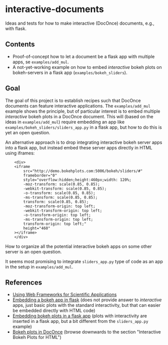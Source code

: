 # interactive-documents

Ideas and tests for how to make interactive (DocOnce) documents, e.g.,
with flask.

## Contents

 * Proof-of-concept how to let a document be a flask app with multiple apps,
   se `examples/add_mul`.
 * A not-yet-working example on how to embed *interactive*
   bokeh plots on bokeh-servers in a flask app (`examples/bokeh_sliders`).

## Goal

The goal of this project is to establish recipes such that DocOnce
documents can feature interactive applications. The `examples/add_mul`
example shows the principle, but of particular interest is to
embed multiple *interactive* bokeh plots in a DocOnce document.
This will (based on the ideas in `examples/add_mul`) require
embedding an app like `examples/bokeh_sliders/sliders_app.py` in
a flask app, but how to do this is yet an open question.

An alternative approach is to drop integrating interactive bokeh server
apps into a flask app, but instead embed these server apps directly
in HTML using iframes:

```
    <div>
    <iframe
        src="http://demo.bokehplots.com:5006/bokeh/sliders/#"
        frameborder="0"
        style="overflow:hidden;height:460px;width: 120%;
        -moz-transform: scale(0.85, 0.85);
        -webkit-transform: scale(0.85, 0.85);
        -o-transform: scale(0.85, 0.85);
        -ms-transform: scale(0.85, 0.85);
        transform: scale(0.85, 0.85);
        -moz-transform-origin: top left;
        -webkit-transform-origin: top left;
        -o-transform-origin: top left;
        -ms-transform-origin: top left;
        transform-origin: top left;"
        height="460"
    ></iframe>
    </div>
```

How to organize all the potential interactive bokeh apps on some other
server is an open question.

It seems most promising to integrate `sliders_app.py` type of code
as an app in the setup in `examples/add_mul`.

## References

 * [Using Web Frameworks for Scientific Applications](http://hplgit.github.io/web4sciapps/doc/pub/sphinx-basicstrap/index.html)
 * [Embedding a bokeh app in flask](http://stackoverflow.com/questions/29949712/embedding-a-bokeh-app-in-flask) (does not provide answer to *interactive* apps, just basic plots with the standard interactivity, but that can easier be embedded directly with HTML code)
 * [Embedding bokeh plots in a flask app](https://github.com/bokeh/bokeh/blob/master/examples/embed/slideshow/app_reveal.py) (plots with interactivity are inserted in a flask app, but a bit different from the `sliders_app.py` example)
 * [Bokeh plots in DocOnce](http://hplgit.github.io/doconce/doc/pub/manual/manual.html#___sec9) (browse downwards to the section "Interactive Bokeh Plots for HTML")
